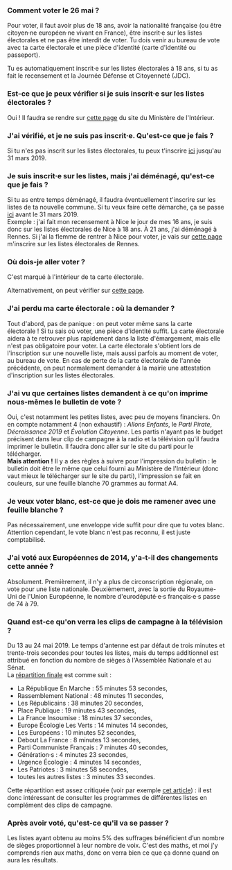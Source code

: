 ### Comment voter le 26 mai ?

Pour voter, il faut avoir plus de 18 ans, avoir la nationalité française (ou être citoyen·ne européen·ne vivant en France), être inscrit·e sur les listes électorales et ne pas être interdit de voter. Tu dois venir au bureau de vote avec ta carte électorale et une pièce d'identité (carte d'identité ou passeport).

Tu es automatiquement inscrit·e sur les listes électorales à 18 ans, si tu as fait le recensement et la Journée Défense et Citoyenneté (JDC).

### Est-ce que je peux vérifier si je suis inscrit·e sur les listes électorales ?

Oui ! Il faudra se rendre sur [cette page](https://www.demarches.interieur.gouv.fr/particuliers/liste-electorale-bureau-vote-comment-verifier-situation) du site du Ministère de l'Intérieur.

### J'ai vérifié, et je ne suis pas inscrit·e. Qu'est-ce que je fais ?

Si tu n'es pas inscrit sur les listes électorales, tu peux t'inscrire [ici](https://www.demarches.interieur.gouv.fr/particuliers/demande-inscription-listes-electorales-1) jusqu'au 31 mars 2019.

### Je suis inscrit·e sur les listes, mais j'ai déménagé, qu'est-ce que je fais ?

Si tu as entre temps déménagé, il faudra éventuellement t'inscrire sur les listes de ta nouvelle commune. Si tu veux faire cette démarche, ça se passe [ici](https://www.service-public.fr/particuliers/vosdroits/F1372) avant le 31 mars 2019.  
Exemple : j'ai fait mon recensement à Nice le jour de mes 16 ans, je suis donc sur les listes électorales de Nice à 18 ans. À 21 ans, j'ai déménagé à Rennes. Si j'ai la flemme de rentrer à Nice pour voter, je vais sur [cette page](https://www.service-public.fr/particuliers/vosdroits/F1372) m'inscrire sur les listes électorales de Rennes.

### Où dois-je aller voter ?

C'est marqué à l'intérieur de ta carte électorale.

Alternativement, on peut vérifier sur [cette page](https://www.service-public.fr/particuliers/vosdroits/services-en-ligne-et-formulaires/ISE).

### J'ai perdu ma carte électorale : où la demander ?

Tout d'abord, pas de panique : on peut voter même sans la carte électorale ! Si tu sais où voter, une pièce d'identité suffit. La carte électorale aidera à te retrouver plus rapidement dans la liste d'émargement, mais elle n'est pas obligatoire pour voter.
La carte électorale s'obtient lors de l'inscription sur une nouvelle liste, mais aussi parfois au moment de voter, au bureau de vote.
En cas de perte de la carte électorale de l'année précédente, on peut normalement demander à la mairie une attestation d'inscription sur les listes électorales.

### J'ai vu que certaines listes demandent à ce qu'on imprime nous-mêmes le bulletin de vote ?

Oui, c'est notamment les petites listes, avec peu de moyens financiers. On en compte notamment 4 (non exhaustif) : *Allons Enfants*, le *Parti Pirate*, *Décroissance 2019* et *Évolution Citoyenne*. Les partis n'ayant pas le budget précisent dans leur clip de campagne à la radio et la télévision qu'il faudra imprimer le bulletin. Il faudra donc aller sur le site du parti pour le télécharger.  
**Mais attention !** Il y a des règles à suivre pour l'impression du bulletin : le bulletin doit être le même que celui fourni au Ministère de l'Intérieur (donc vaut mieux le télécharger sur le site du parti), l'impression se fait en couleurs, sur une feuille blanche 70 grammes au format A4.

### Je veux voter blanc, est-ce que je dois me ramener avec une feuille blanche ?

Pas nécessairement, une enveloppe vide suffit pour dire que tu votes blanc. Attention cependant, le vote blanc n'est pas reconnu, il est juste comptabilisé.

### J'ai voté aux Européennes de 2014, y'a-t-il des changements cette année ?

Absolument. Premièrement, il n'y a plus de circonscription régionale, on vote pour une liste nationale. Deuxièmement, avec la sortie du Royaume-Uni de l'Union Européenne, le nombre d'eurodéputé·e·s français·e·s passe de 74 à 79.

### Quand est-ce qu'on verra les clips de campagne à la télévision ?

Du 13 au 24 mai 2019. Le temps d'antenne est par défaut de trois minutes et trente-trois secondes pour toutes les listes, mais du temps additionnel est attribué en fonction du nombre de sièges à l'Assemblée Nationale et au Sénat.  
La [répartition finale](https://www.csa.fr/Arbitrer/Espace-juridique/Les-textes-reglementaires-du-CSA/Les-decisions-du-CSA/Decision-n-2019-184-du-9-mai-2019-sur-les-emissions-de-la-campagne-officielle-des-Europeennes-2019) est comme suit :  

* La République En Marche : 55 minutes 53 secondes,
* Rassemblement National : 48 minutes 11 secondes,
* Les Républicains : 38 minutes 20 secondes,
* Place Publique : 19 minutes 43 secondes,
* La France Insoumise : 18 minutes 37 secondes,
* Europe Écologie Les Verts : 14 minutes 14 secondes,
* Les Européens : 10 minutes 52 secondes,
* Debout La France : 8 minutes 13 secondes,
* Parti Communiste Français : 7 minutes 40 secondes,
* Génération·s : 4 minutes 23 secondes,
* Urgence Écologie : 4 minutes 14 secondes,
* Les Patriotes : 3 minutes 58 secondes,
* toutes les autres listes : 3 minutes 33 secondes.

Cette répartition est assez critiquée (voir par exemple [cet article](https://www.liberation.fr/checknews/2018/01/16/le-gouvernement-veut-il-reduire-le-temps-de-parole-de-l-opposition-pour-les-elections-europeennes_1622033)) : il est donc intéressant de consulter les programmes de différentes listes en complément des clips de campagne.

### Après avoir voté, qu'est-ce qu'il va se passer ?

Les listes ayant obtenu au moins 5% des suffrages bénéficient d’un nombre de sièges proportionnel à leur nombre de voix. C'est des maths, et moi j'y comprends rien aux maths, donc on verra bien ce que ça donne quand on aura les résultats.
